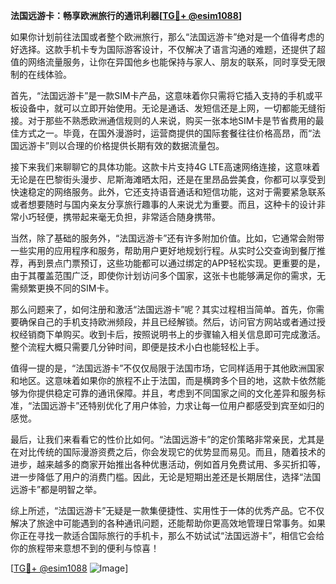 **法国远游卡：畅享欧洲旅行的通讯利器[[TG💪+ @esim1088](https://t.me/s/esim1088)]**

如果你计划前往法国或者整个欧洲旅行，那么“法国远游卡”绝对是一个值得考虑的好选择。这款手机卡专为国际游客设计，不仅解决了语言沟通的难题，还提供了超值的网络流量服务，让你在异国他乡也能保持与家人、朋友的联系，同时享受无限制的在线体验。

首先，“法国远游卡”是一款SIM卡产品，这意味着你只需将它插入支持的手机或平板设备中，就可以立即开始使用。无论是通话、发短信还是上网，一切都能无缝衔接。对于那些不熟悉欧洲通信规则的人来说，购买一张本地SIM卡是节省费用的最佳方式之一。毕竟，在国外漫游时，运营商提供的国际套餐往往价格高昂，而“法国远游卡”则以合理的价格提供长期有效的数据流量包。

接下来我们来聊聊它的具体功能。这款卡片支持4G LTE高速网络连接，这意味着无论是在巴黎街头漫步、尼斯海滩晒太阳，还是在里昂品尝美食，你都可以享受到快速稳定的网络服务。此外，它还支持语音通话和短信功能，这对于需要紧急联系或者想要随时与国内亲友分享旅行趣事的人来说尤为重要。而且，这种卡的设计非常小巧轻便，携带起来毫无负担，非常适合随身携带。

当然，除了基础的服务外，“法国远游卡”还有许多附加价值。比如，它通常会附带一些实用的应用程序和服务，帮助用户更好地规划行程。从实时公交查询到餐厅推荐，再到景点门票预订，这些功能都可以通过绑定的APP轻松实现。更重要的是，由于其覆盖范围广泛，即使你计划访问多个国家，这张卡也能够满足你的需求，无需频繁更换不同的SIM卡。

那么问题来了，如何注册和激活“法国远游卡”呢？其实过程相当简单。首先，你需要确保自己的手机支持欧洲频段，并且已经解锁。然后，访问官方网站或者通过授权经销商下单购买。收到卡后，按照说明书上的步骤输入相关信息即可完成激活。整个流程大概只需要几分钟时间，即便是技术小白也能轻松上手。

值得一提的是，“法国远游卡”不仅仅局限于法国市场，它同样适用于其他欧洲国家和地区。这意味着如果你的旅程不止于法国，而是横跨多个目的地，这款卡依然能够为你提供稳定可靠的通讯保障。并且，考虑到不同国家之间的文化差异和服务标准，“法国远游卡”还特别优化了用户体验，力求让每一位用户都感受到宾至如归的感觉。

最后，让我们来看看它的性价比如何。“法国远游卡”的定价策略非常亲民，尤其是在对比传统的国际漫游资费之后，你会发现它的优势显而易见。而且，随着技术的进步，越来越多的商家开始推出各种优惠活动，例如首月免费试用、多买折扣等，进一步降低了用户的消费门槛。因此，无论是短期出差还是长期居住，选择“法国远游卡”都是明智之举。

综上所述，“法国远游卡”无疑是一款集便捷性、实用性于一体的优秀产品。它不仅解决了旅途中可能遇到的各种通讯问题，还能帮助你更高效地管理日常事务。如果你正在寻找一款适合国际旅行的手机卡，那么不妨试试“法国远游卡”，相信它会给你的旅程带来意想不到的便利与惊喜！

[[TG💪+ @esim1088](https://t.me/s/esim1088) ![Image](https://i.postimg.cc/4NQfJmqS/Snipaste-2025-05-13-00-14-12.png)]
